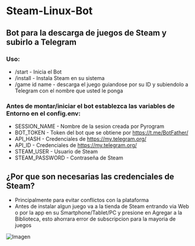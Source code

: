 # Steam-Linux-Bot

## Bot para la descarga de juegos de Steam y subirlo a Telegram
### Uso:

- /start - Inicia el Bot
- /install - Instala Steam en su sistema
- /game id name - descarga el juego guiandose por su ID y subiendolo a Telegram con el nombre que usted le ponga

### Antes de montar/iniciar el bot establezca las variables de Entorno en el config.env:
- SESSION_NAME - Nombre de la sesion creada por Pyrogram
- BOT_TOKEN - Token del bot que se obtiene por https://t.me/BotFather/
- API_HASH - Credenciales de https://my.telegram.org/
- API_ID - Credenciales de https://my.telegram.org/
- STEAM_USER - Usuario de Steam
- STEAM_PASSWORD - Contraseña de Steam

## ¿Por que son necesarias las credenciales de Steam?
- Principalmente para evitar conflictos con la plataforma
- Antes de instalar algun juego va a la tienda de Steam entrando via Web o por la app en su Smartphone/Tablet/PC y presione en Agregar a la Biblioteca, esto ahorrara error de subscripcion para la mayoria de juegos

![Imagen](https://raw.githubusercontent.com/Tnoob-dev/Steam-Linux-Bot/main/image.png)
